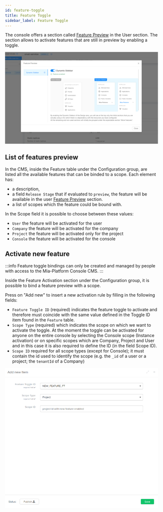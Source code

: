 ```yaml
---
id: feature-toggle
title: Feature Toggle
sidebar_label: Feature Toggle
---
```


The console offers a section called [Feature Preview](/development_suite/user-settings/feature-preview.md) in the User section. The section allows to activate features that are still in preview by enabling a toggle.

![feature preview](../development_suite/user-settings/img/enabling-feature-preview.png)

## List of features preview
In the CMS, inside the Feature table under the Configuration group, are listed all the available features that can be binded to a scope.
Each element has:
- a description,
- a field `Release Stage` that if evaluated to `preview`, the feature will be available in the user [Feature Preview](/development_suite/user-settings/feature-preview.md) section.
- a list of scopes which the feature could be bound with.

In the Scope field it is possible to choose between these values:
- `User` the feature will be activated for the user
- `Company` the feature will be activated for the company
- `Project` the feature will be activated only for the project
- `Console` the feature will be activated for the console

## Activate new feature
:::info
Feature toggle bindings can only be created and managed by people with access to the Mia-Platform Console CMS.
:::

Inside the Feature Activation section under the Configuration group, it is possible to bind a feature preview with a scope.

Press on "Add new" to insert a new activation rule by filling in the following fields:
- `Feature Toggle ID` (required) indicates the feature toggle to activate and therefore must coincide with the same value defined in the Toggle ID item found in the `Feature` table.
- `Scope Type` (required) which indicates the scope on which we want to activate the toggle. At the moment the toggle can be activated for anyone on the entire console by selecting the Console scope (Instance activation) or on specific scopes which are Company, Project and User and in this case it is also required to define the ID (in the field Scope ID).
- `Scope ID` required for all scope types (except for Console); it must contain the id used to identify the scope (e.g. the `_id` of a user or a project; the `tenantId` of a Company)

![activate feature](img/activate-feature.png)
